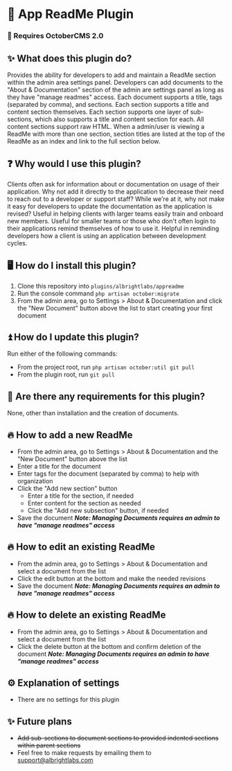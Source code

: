 
# 📃 App ReadMe Plugin

### 🚨 Requires OctoberCMS 2.0

## ✨ What does this plugin do?
Provides the ability for developers to add and maintain a ReadMe section within the admin area settings panel.
Developers can add documents to the "About & Documentation" section of the admin are settings panel as long as they have "manage readmes" access.
Each document supports a title, tags (separated by comma), and sections. Each section supports a title and content section themselves. Each section supports one layer of sub-sections, which also supports a title and content section for each. All content sections support raw HTML.
When a admin/user is viewing a ReadMe with more than one section, section titles are listed at the top of the ReadMe as an index and link to the full section below.

## ❓ Why would I use this plugin?
Clients often ask for information about or documentation on usage of their application. Why not add it directly to the application to decrease their need to reach out to a developer or support staff? While we're at it, why not make it easy for developers to update the documentation as the application is revised?
Useful in helping clients with larger teams easily train and onboard new members.
Useful for smaller teams or those who don't often login to their applications remind themselves of how to use it.
Helpful in reminding developers how a client is using an application between development cycles.

## 🖥️ How do I install this plugin?
1. Clone this repository into `plugins/albrightlabs/appreadme`
2. Run the console command `php artisan october:migrate`
3. From the admin area, go to Settings > About & Documentation and click the "New Document" button above the list to start creating your first document

## ⏫ How do I update this plugin?
Run either of the following commands:
* From the project root, run `php artisan october:util git pull`
* From the plugin root, run `git pull`

## 🚨 Are there any requirements for this plugin?
None, other than installation and the creation of documents.

## 🔥 How to add a new ReadMe
* From the admin area, go to Settings > About & Documentation and the "New Document" button above the list
* Enter a title for the document
* Enter tags for the document (separated by comma) to help with organization
* Click the "Add new section" button
  * Enter a title for the section, if needed
  * Enter content for the section as needed
  * Click the "Add new subsection" button, if needed
* Save the document
***Note: Managing Documents requires an admin to have "manage readmes" access***

## 🔥 How to edit an existing ReadMe
* From the admin area, go to Settings > About & Documentation and select a document from the list
* Click the edit button at the bottom and make the needed revisions
* Save the document
***Note: Managing Documents requires an admin to have "manage readmes" access***

## 🔥 How to delete an existing ReadMe
* From the admin area, go to Settings > About & Documentation and select a document from the list
* Click the delete button at the bottom and confirm deletion of the document
***Note: Managing Documents requires an admin to have "manage readmes" access***

## ⚙️ Explanation of settings
* There are no settings for this plugin

## ✨ Future plans
* ~~Add sub-sections to document sections to provided indented sections within parent sections~~
* Feel free to make requests by emailing them to [support@albrightlabs.com](support@albrightlabs.com)
